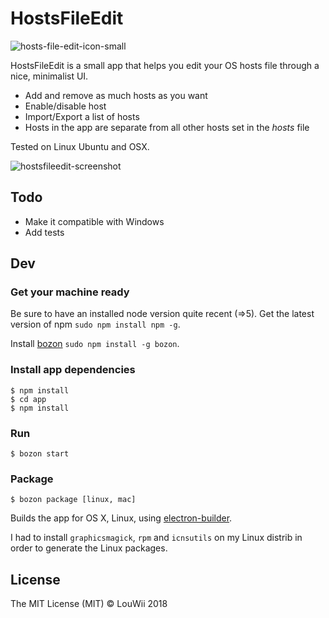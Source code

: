 # HostsFileEdit

![hosts-file-edit-icon-small](https://cloud.githubusercontent.com/assets/2750789/23343095/d04cfeee-fc1a-11e6-9d82-fc79f530689b.png)

HostsFileEdit is a small app that helps you edit your OS hosts file through a nice, minimalist UI.

* Add and remove as much hosts as you want
* Enable/disable host
* Import/Export a list of hosts
* Hosts in the app are separate from all other hosts set in the *hosts* file

Tested on Linux Ubuntu and OSX.

![hostsfileedit-screenshot](https://cloud.githubusercontent.com/assets/2750789/23343075/66ead872-fc1a-11e6-87cc-be2649be8032.png)

## Todo

* Make it compatible with Windows
* Add tests

## Dev

### Get your machine ready

Be sure to have an installed node version quite recent (=>5). Get the latest version of npm `sudo npm install npm -g`.

Install [bozon](https://github.com/railsware/bozon) `sudo npm install -g bozon`.

### Install app dependencies

```
$ npm install
$ cd app
$ npm install
```

### Run

```
$ bozon start
```

### Package

```
$ bozon package [linux, mac]
```

Builds the app for OS X, Linux, using [electron-builder](https://github.com/electron-userland/electron-builder).

I had to install `graphicsmagick`, `rpm` and `icnsutils` on my Linux distrib in order to generate the Linux packages.

## License

The MIT License (MIT) © LouWii 2018

